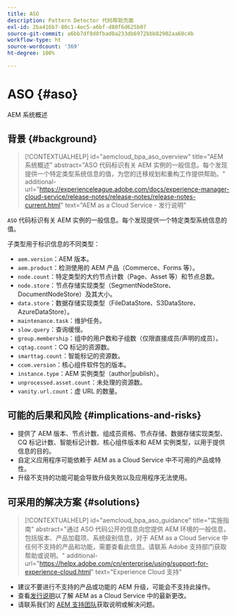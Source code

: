 ```yaml
---
title: ASO
description: Pattern Detector 代码帮助页面
exl-id: 2ba416b7-80c1-4ec5-a6bf-d80f6d625b07
source-git-commit: a6bb7df8d0fbad0a233db6972bbb82902aa60c4b
workflow-type: ht
source-wordcount: '369'
ht-degree: 100%

---
```


# ASO {#aso}

AEM 系统概述

## 背景 {#background}

>[!CONTEXTUALHELP]
>id="aemcloud_bpa_aso_overview"
>title="AEM 系统概述"
>abstract="ASO 代码标识有关 AEM 实例的一般信息。每个发现提供一个特定类型系统信息的值，为您的迁移规划和重构工作提供帮助。"
>additional-url="https://experienceleague.adobe.com/docs/experience-manager-cloud-service/release-notes/release-notes/release-notes-current.html" text="AEM as a Cloud Service - 发行说明"

`ASO` 代码标识有关 AEM 实例的一般信息。每个发现提供一个特定类型系统信息的值。

子类型用于标识信息的不同类型：

* `aem.version`：AEM 版本。
* `aem.product`：检测使用的 AEM 产品（Commerce、Forms 等）。
* `node.count`：特定类型的大约节点计数（Page、Asset 等）和节点总数。
* `node.store`：节点存储实现类型（SegmentNodeStore、DocumentNodeStore）及其大小。
* `data.store`：数据存储实现类型（FileDataStore、S3DataStore、AzureDataStore）。
* `maintenance.task`：维护任务。
* `slow.query`：查询缓慢。
* `group.membership`：组中的用户数和子组数（仅限直接成员/声明的成员）。
* `cqtag.count`：CQ 标记的资源数。
* `smarttag.count`：智能标记的资源数。
* `ccom.version`：核心组件软件包的版本。
* `instance.type`：AEM 实例类型（author|publish）。
* `unprocessed.asset.count`：未处理的资源数。
* `vanity.url.count`：虚 URL 的数量。

## 可能的后果和风险 {#implications-and-risks}

* 提供了 AEM 版本、节点计数、组成员资格、节点存储、数据存储实现类型、CQ 标记计数、智能标记计数、核心组件版本和 AEM 实例类型，以用于提供信息的目的。
* 自定义应用程序可能依赖于 AEM as a Cloud Service 中不可用的产品或特性。
* 升级不支持的功能可能会导致升级失败以及应用程序无法使用。

## 可采用的解决方案 {#solutions}

>[!CONTEXTUALHELP]
>id="aemcloud_bpa_aso_guidance"
>title="实施指南"
>abstract="通过 ASO 代码公开的信息向您提供 AEM 环境的一般信息，包括版本、产品加载项、系统级别信息，对于 AEM as a Cloud Service 中任何不支持的产品和功能，需要查看此信息。请联系 Adobe 支持部门获取帮助或说明。"
>additional-url="https://helpx.adobe.com/cn/enterprise/using/support-for-experience-cloud.html" text="Experience Cloud 支持"

* 建议不要进行不支持的产品或功能的 AEM 升级，可能会不支持此操作。
* 查看[发行说明](https://experienceleague.adobe.com/docs/experience-manager-cloud-service/release-notes/release-notes/release-notes-current.html)以了解 AEM as a Cloud Service 中的最新更改。
* 请联系我们的 [AEM 支持团队](https://helpx.adobe.com/cn/enterprise/using/support-for-experience-cloud.html)获取说明或解决问题。
